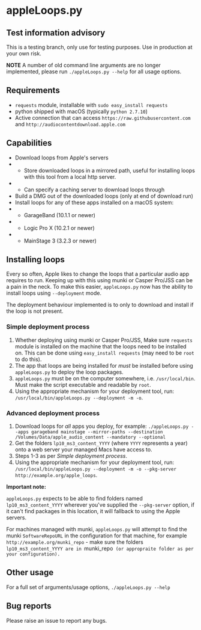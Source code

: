 # appleLoops.py

## Test information advisory
This is a testing branch, only use for testing purposes. Use in production at your own risk.

**NOTE** A number of old command line arguments are no longer implemented, please run `./appleLoops.py --help` for all usage options.

## Requirements
- `requests` module, installable with `sudo easy_install requests`
- python shipped with macOS (typically `python 2.7.10`)
- Active connection that can access `https://raw.githubusercontent.com` and `http://audiocontentdownload.apple.com`

## Capabilities
- Download loops from Apple's servers
- - Store downloaded loops in a mirrored path, useful for installing loops with this tool from a local http server.
- - Can specify a caching server to download loops through
- Build a DMG out of the downloaded loops (only at end of download run)
- Install loops for any of these apps installed on a macOS system:
- - GarageBand (10.1.1 or newer)
- - Logic Pro X (10.2.1 or newer)
- - MainStage 3 (3.2.3 or newer)

## Installing loops
Every so often, Apple likes to change the loops that a particular audio app requires to run. Keeping up with this using munki or Casper Pro/JSS can be a pain in the neck. To make this easier, `appleLoops.py` now has the ability to install loops using `--deployment` mode.

The deployment behaviour implemented is to only to download and install if the loop is not present.

### Simple deployment process
1. Whether deploying using munki or Casper Pro/JSS, Make sure `requests` module is installed on the machine that the loops need to be installed on. This can be done using `easy_install requests` (may need to be `root` to do this).
2. The app that loops are being installed for _must_ be installed before using `appleLoops.py` to deploy the loop packages.
3. `appleLoops.py` must be on the computer somewhere, i.e. `/usr/local/bin`. Must make the script executable and readable by `root`.
4. Using the appropriate mechanism for your deployment tool, run: `/usr/local/bin/appleLoops.py --deployment -m -o`.

### Advanced deployment process
1. Download loops for _all_ apps you deploy, for example: ```./appleLoops.py --apps garageband mainstage --mirror-paths --destination /Volumes/Data/apple_audio_content --mandatory --optional```
2. Get the folders `lp10_ms3_content_YYYY` (where `YYYY` represents a year) onto a web server your managed Macs have access to.
3. Steps 1-3 as per _Simple deployment process_.
4. Using the appropriate mechanism for your deployment tool, run: `/usr/local/bin/appleLoops.py --deployment -m -o --pkg-server http://example.org/apple_loops`.

**Important note:**

`appleLoops.py` expects to be able to find folders named `lp10_ms3_content_YYYY` wherever you've supplied the `--pkg-server` option, if it can't find packages in this location, it will fallback to using the Apple servers.

For machines managed with munki, `appleLoops.py` will attempt to find the munki `SoftwareRepoURL` in the configuration for that machine, for example `http://example.org/munki_repo` - make sure the folders `lp10_ms3_content_YYYY are in `munki_repo` (or appropraite folder as per your configuration).`

## Other usage
For a full set of arguments/usage options, `./appleLoops.py --help`


## Bug reports
Please raise an issue to report any bugs.
